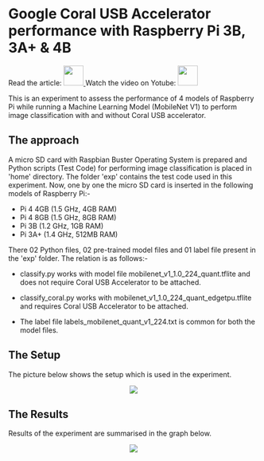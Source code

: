 # Google Coral USB Accelerator performance with Raspberry Pi 3B, 3A+ & 4B

<p align="left">
Read the article: <a href='https://helloworld.co.in/article/google-coral-usb-accelerator-performance-raspberry-pi-3b-3a-4b' target='_blank'>
   <img src='https://github.com/jiteshsaini/earthrover1/blob/master/img/logo3.gif' height='40px'>
</a> Watch the video on Yotube: 
<a href='https://youtu.be/mZLTtmPGyq0' target='_blank'>
   <img src='https://github.com/jiteshsaini/earthrover1/blob/master/img/btn_youtube.png' height='40px'>
</a>
</p>

This is an experiment to assess the performance of 4 models of Raspberry Pi while running a Machine Learning Model (MobileNet V1) to perform image classification with and without Coral USB accelerator.

## The approach
A micro SD card with Raspbian Buster Operating System is prepared and Python scripts (Test Code) for performing image classification is placed in 'home' directory. The folder 'exp' contains the test code used in this experiment.
Now, one by one the micro SD card is inserted in the following models of Raspberry Pi:-
- Pi 4 4GB (1.5 GHz, 4GB RAM)
- Pi 4 8GB (1.5 GHz, 8GB RAM)
- Pi 3B (1.2 GHz, 1GB RAM)
- Pi 3A+ (1.4 GHz, 512MB RAM)

There 02 Python files, 02 pre-trained model files and 01 label file present in the 'exp' folder. The relation is as follows:-

- classify.py works with model file mobilenet_v1_1.0_224_quant.tflite and does not require Coral USB Accelerator to be attached.

- classify_coral.py works with mobilenet_v1_1.0_224_quant_edgetpu.tflite and requires Coral USB Accelerator to be attached.

- The label file labels_mobilenet_quant_v1_224.txt is common for both the model files.

## The Setup

The picture below shows the setup which is used in the experiment.

<p align="center">
   <img src="https://helloworld.co.in/sites/default/files/inline-images/coral-usb-accelerator-raspberry-pi-performance.jpeg">
</p>

## The Results

Results of the experiment are summarised in the graph below.

<p align="center">
   <img src="https://helloworld.co.in/sites/default/files/inline-images/raspberry-pi-coral-usb-accelerator-performance-results.jpg">
</p>






